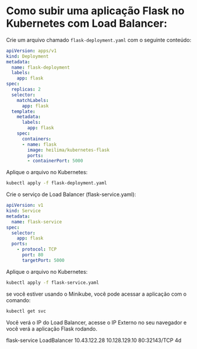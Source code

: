 # Como subir uma aplicação Flask no Kubernetes com Load Balancer:

Crie um arquivo chamado `flask-deployment.yaml` com o seguinte conteúdo:

```yaml
apiVersion: apps/v1
kind: Deployment
metadata:
  name: flask-deployment
  labels:
    app: flask
spec:
  replicas: 2
  selector:
    matchLabels:
      app: flask
  template:
    metadata:
      labels:
        app: flask
    spec:
      containers:
      - name: flask
        image: heilima/kubernetes-flask
        ports:
        - containerPort: 5000
```

Aplique o arquivo no Kubernetes:

```bash
kubectl apply -f flask-deployment.yaml
```

Crie o serviço de Load Balancer (flask-service.yaml):

```yaml
apiVersion: v1
kind: Service
metadata:
  name: flask-service
spec:
  selector:
    app: flask
  ports:
    - protocol: TCP
      port: 80
      targetPort: 5000
```

Aplique o arquivo no Kubernetes:

```bash
kubectl apply -f flask-service.yaml
```
se você estiver usando o Minikube, você pode acessar a aplicação com o comando:

```bash
kubectl get svc
```

Você verá o IP do Load Balancer, acesse o IP Externo no seu navegador e você verá a aplicação Flask rodando.

flask-service   LoadBalancer   10.43.122.28   10.128.129.10   80:32143/TCP   4d
